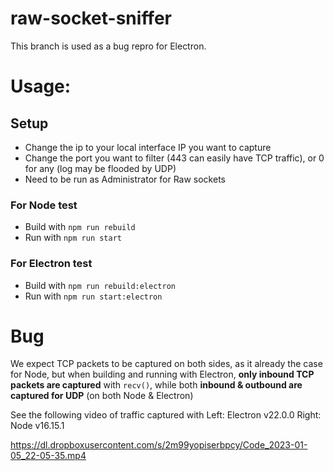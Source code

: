 # raw-socket-sniffer

This branch is used as a bug repro for Electron.

# Usage:

## Setup

- Change the ip to your local interface IP you want to capture
- Change the port you want to filter (443 can easily have TCP traffic), or 0 for any (log may be flooded by UDP)
- Need to be run as Administrator for Raw sockets

### For Node test

- Build with `npm run rebuild`
- Run with `npm run start`

### For Electron test

- Build with `npm run rebuild:electron`
- Run with `npm run start:electron`

# Bug

We expect TCP packets to be captured on both sides, as it already the case for Node,
but when building and running with Electron, **only inbound TCP packets are captured** with `recv()`,
while both **inbound & outbound are captured for UDP** (on both Node & Electron)

See the following video of traffic captured with
Left: Electron v22.0.0
Right: Node v16.15.1

https://dl.dropboxusercontent.com/s/2m99yopiserbpcy/Code_2023-01-05_22-05-35.mp4
